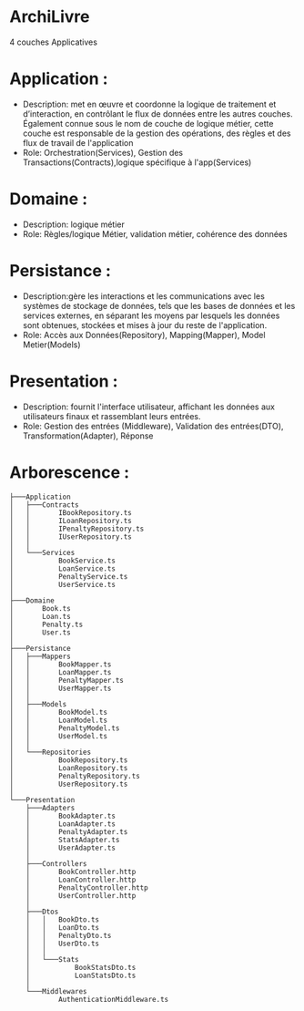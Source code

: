 
# ArchiLivre

4 couches Applicatives 

# Application : 
 - Description: met en œuvre et coordonne la logique de traitement et d’interaction, en contrôlant le flux de données entre les autres couches. Également connue sous le nom de couche de logique métier, cette couche est responsable de la gestion des opérations, des règles et des flux de travail de l'application
 - Role: Orchestration(Services), Gestion des Transactions(Contracts),logique spécifique à l'app(Services)

# Domaine : 
 - Description: logique métier 
 - Role: Règles/logique Métier, validation métier, cohérence des données

# Persistance : 
 - Description:gère les interactions et les communications avec les systèmes de stockage de données, tels que les bases de données et les services externes, en séparant les moyens par lesquels les données sont obtenues, stockées et mises à jour du reste de l'application.
 - Role: Accès aux Données(Repository), Mapping(Mapper), Model Metier(Models)

# Presentation : 
-  Description: fournit l'interface utilisateur, affichant les données aux utilisateurs finaux et rassemblant leurs entrées.
-  Role: Gestion des entrées (Middleware), Validation des entrées(DTO), Transformation(Adapter), Réponse

# Arborescence :


```
├───Application
│   ├───Contracts
│   │       IBookRepository.ts
│   │       ILoanRepository.ts
│   │       IPenaltyRepository.ts
│   │       IUserRepository.ts
│   │
│   └───Services
│           BookService.ts
│           LoanService.ts
│           PenaltyService.ts
│           UserService.ts
│
├───Domaine
│       Book.ts
│       Loan.ts
│       Penalty.ts
│       User.ts
│
├───Persistance
│   ├───Mappers
│   │       BookMapper.ts
│   │       LoanMapper.ts
│   │       PenaltyMapper.ts
│   │       UserMapper.ts
│   │
│   ├───Models
│   │       BookModel.ts
│   │       LoanModel.ts
│   │       PenaltyModel.ts
│   │       UserModel.ts
│   │
│   └───Repositories
│           BookRepository.ts
│           LoanRepository.ts
│           PenaltyRepository.ts
│           UserRepository.ts
│
└───Presentation
    ├───Adapters
    │       BookAdapter.ts
    │       LoanAdapter.ts
    │       PenaltyAdapter.ts
    │       StatsAdapter.ts
    │       UserAdapter.ts
    │
    ├───Controllers
    │       BookController.http
    │       LoanController.http
    │       PenaltyController.http
    │       UserController.http
    │
    ├───Dtos
    │   │   BookDto.ts
    │   │   LoanDto.ts
    │   │   PenaltyDto.ts
    │   │   UserDto.ts
    │   │
    │   └───Stats
    │           BookStatsDto.ts
    │           LoanStatsDto.ts
    │
    └───Middlewares
            AuthenticationMiddleware.ts 
```
